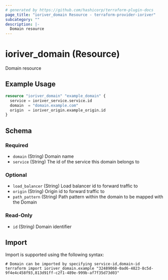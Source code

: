 ```yaml
---
# generated by https://github.com/hashicorp/terraform-plugin-docs
page_title: "ioriver_domain Resource - terraform-provider-ioriver"
subcategory: ""
description: |-
  Domain resource
---
```


# ioriver_domain (Resource)

Domain resource

## Example Usage

```terraform
resource "ioriver_domain" "example_domain" {
  service = ioriver_service.service.id
  domain  = "domain.example.com"
  origin  = ioriver_origin.example_origin.id
}
```

<!-- schema generated by tfplugindocs -->
## Schema

### Required

- `domain` (String) Domain name
- `service` (String) The id of the service this domain belongs to

### Optional

- `load_balancer` (String) Load balancer id to forward traffic to
- `origin` (String) Origin id to forward traffic to
- `path_pattern` (String) Path pattern within the domain to be mapped with the Domain

### Read-Only

- `id` (String) Domain identifier

## Import

Import is supported using the following syntax:

```shell
# Domain can be imported by specifying service-id,domain-id
terraform import ioriver_domain.example "32489068-0ad6-4823-8c5d-9f4e4c458f93,813d91ff-c2f1-489e-999b-af7f35d73d03"
```
